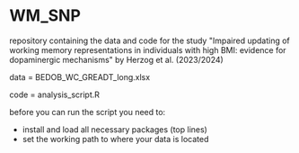 # WM_SNP
repository containing the data and code for the study "Impaired updating of working memory representations in individuals with high BMI: evidence for dopaminergic mechanisms" by Herzog et al. (2023/2024)

data = BEDOB_WC_GREADT_long.xlsx

code = analysis_script.R

before you can run the script you need to:
- install and load all necessary packages (top lines)
- set the working path to where your data is located
